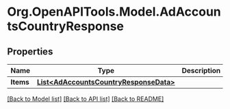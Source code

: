 # Org.OpenAPITools.Model.AdAccountsCountryResponse

## Properties

Name | Type | Description | Notes
------------ | ------------- | ------------- | -------------
**Items** | [**List&lt;AdAccountsCountryResponseData&gt;**](AdAccountsCountryResponseData.md) |  | [optional] 

[[Back to Model list]](../README.md#documentation-for-models) [[Back to API list]](../README.md#documentation-for-api-endpoints) [[Back to README]](../README.md)

